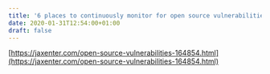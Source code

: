 ```yaml
---
title: '6 places to continuously monitor for open source vulnerabilities'
date: 2020-01-31T12:54:00+01:00
draft: false
---
```


[https://jaxenter.com/open-source-vulnerabilities-164854.html](https://jaxenter.com/open-source-vulnerabilities-164854.html)